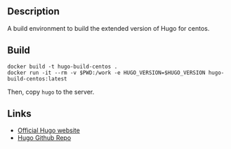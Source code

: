 ## Description

A build environment to build the extended version of Hugo for centos.

## Build

```
docker build -t hugo-build-centos .
docker run -it --rm -v $PWD:/work -e HUGO_VERSION=$HUGO_VERSION hugo-build-centos:latest
```

Then, copy `hugo` to the server.

## Links

- [Official Hugo website](https://gohugo.io/)
- [Hugo Github Repo](https://github.com/gohugoio/hugo)
